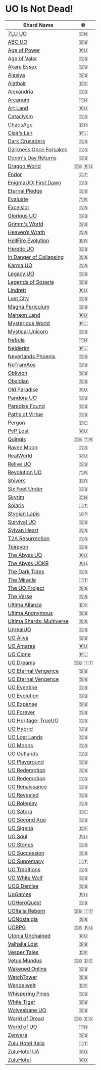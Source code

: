 # UO Is Not Dead!

| Shard Name                                                                | :globe_with_meridians: |
| ------------------------------------------------------------------------- | :--------------------: |
| [7LU UO](http://www.7lu.com/)                                             |          :cn:          |
| [ABC UO](http://www.abcuo.com/)                                           |          :gb:          |
| [Age of Power](https://aop.x-mx.net)                                      |          :ru:          |
| [Age of Valor](http://www.uovalor.com/)                                   |          :gb:          |
| [Akara Essex](http://www.akaraessex.com/)                                 |          :gb:          |
| [Alasiya](http://uo.alasiya.net/)                                         |          :gb:          |
| [Alathair](http://www.alathair.de/)                                       |          :de:          |
| [Alexandria](http://www.easyuo.com/forum/viewforum.php?f=42)              |          :gb:          |
| [Arcanum](http://letmegooglethat.com/?q=Arcanum+Ultima+Online+PvP+Server) |          :tr:          |
| [Art Land](http://art.sytes.net/)                                         |          :ru:          |
| [Cataclysm](http://www.cataclysmuo.com/)                                  |          :gb:          |
| [ChaosAge](https://chaosage.com.br/)                                      |        :brazil:        |
| [Clair’s Lair](http://www.uo-cl.com/)                                     |        :poland:        |
| [Dark Crusaders](http://www.darkcrusaders-uo.webs.com/)                   |          :gb:          |
| [Darkness Once Forsaken](http://darkness-once-forsaken.com)               |          :gb:          |
| [Doom's Day Returns](https://doomsdayreturns.webs.com)                    |          :gb:          |
| [Dragon World](http://www.drw.ru/en/)                                     |       :gb: :ru:        |
| [Endor](http://www.endor.cz/)                                             |    :czech_republic:    |
| [EnigmaUO: First Dawn](http://www.enigmauo.com/)                          |          :gb:          |
| [Eternal Pledge](http://eternalpledgeuo.webs.com/)                        |          :gb:          |
| [Evaluate](http://eva.gen.tr/)                                            |          :tr:          |
| [Excelsior](http://www.uoex.net/)                                         |          :gb:          |
| [Glorious UO](http://www.gloriousuo.com/)                                 |          :gb:          |
| [Grimm's World](https://jdgeorge2014.wixsite.com/grimmsworld)             |          :gb:          |
| [Heaven’s Wrath](http://grheavenswrath.webs.com/)                         |          :gb:          |
| [HellFire Evolution](http://www.hfshard.com.br/)                          |        :brazil:        |
| [Heretic UO](http://www.hereticuo.com)                                    |          :gb:          |
| [In Danger of Collapsing](http://www.mondains.com/)                       |          :gb:          |
| [Karma UO](https://karmauo.com)                                           |          :gb:          |
| [Legacy UO](http://legacy-uo.com/)                                        |          :gb:          |
| [Legends of Sosaria](https://www.legendsofsosaria.com)                    |          :gb:          |
| [Lindrett](http://lindrett.ru/)                                           |          :ru:          |
| [Lost City](http://www.lostcityshard.com/)                                |          :gb:          |
| [Magna Periculum](http://magnapericulum.com)                              |          :gb:          |
| [Mahaon Land](http://mahaon.land/)                                        |          :ru:          |
| [Mysterious World](http://www.mw-shard.pl/)                               |        :poland:        |
| [Mystical Unicorn](https://mu2ndcoming.wixsite.com/mysticalunicorn)       |          :gb:          |
| [Nebula](http://www.nebula.web.tr/)                                       |          :tr:          |
| [Nelderim](http://www.nelderim.org/)                                      |        :poland:        |
| [Neverlands Phoenix](http://www.neverlandsphoenix.org/)                   |          :gb:          |
| [NoTramAos](http://notramaos.com)                                         |          :gb:          |
| [Oblivion](http://oblivionshard.wikidot.com/)                             |          :gb:          |
| [Obsidian](http://dxgaming.com/obsidian/status.php)                       |          :gb:          |
| [Old Paradise](http://oldp.net/)                                          |          :ru:          |
| [Pandora UO](http://www.pandorauo.com/)                                   |          :gb:          |
| [Paradise Found](http://paradisefounduo.com/content.php)                  |          :gb:          |
| [Paths of Virtue](https://uopathsofvirtue.com)                            |          :gb:          |
| [Pergon](http://www.welt-pergon.de/)                                      |          :de:          |
| [PvP Lost](http://pvp-lost.ru/)                                           |          :ru:          |
| [Quingis](https://www.quingis.com/?lang=en)                               |       :gb: :tr:        |
| [Raven Moon](https://uoravenmoon.wixsite.com/website)                     |          :gb:          |
| [RealWorld](http://www.realworld.su/)                                     |          :ru:          |
| [Relive UO](https://reliveuo.com)                                         |          :gb:          |
| [Revolution UO](http://www.revolutionuo.net/)                             |          :tr:          |
| [Shivers](http://www.shiversshard.com.br/)                                |        :brazil:        |
| [Six Feet Under](http://www.sixfeetundershard.webs.com/)                  |          :gb:          |
| [Skyrim](http://www.myuo.info/)                                           |          :cn:          |
| [Solaris](http://www.pregnasoft.com/solaris/)                             |          :it:          |
| [Stygian Lapis](https://w.atwiki.jp/stygianlapis/)                        |          :jp:          |
| [Survival UO](http://survivaluo.com)                                      |          :gb:          |
| [Sylvan Heart](http://www.sylvandreams.co.uk/)                            |          :gb:          |
| [T2A Resurrection](http://www.t2aresurrection.com)                        |          :gb:          |
| [Teiravon](http://www.teiravon3.com/)                                     |          :gb:          |
| [The Abyss UO](http://uo.theabyss.ru/)                                    |          :ru:          |
| [The Abyss UOKR](http://runuo.theabyss.ru/)                               |          :ru:          |
| [The Dark Tides](http://thedarktides.com)                                 |          :gb:          |
| [The Miracle](http://www.themiracleshard.com/)                            |          :it:          |
| [The UO Project](https://www.theuoproject.com)                            |          :gb:          |
| [The Verse](http://theverse.forumotion.com)                               |          :gb:          |
| [Ultima Alianza](https://ultima-alianza.com)                              |          :es:          |
| [Ultima Anonymous](https://www.facebook.com/UltimaAnonymous)              |          :gb:          |
| [Ultima Shards: Multiverse](https://ultima-shards.com)                    |          :gb:          |
| [UnrealUO](http://uo.unreal.us/)                                          |          :gb:          |
| [UO Alive](https://uoalive.com)                                           |          :gb:          |
| [UO Antares](http://bestuo.ru/)                                           |          :ru:          |
| [UO Clone](http://www.uoclone.pl/)                                        |        :poland:        |
| [UO Dreams](http://www.uodreams.com)                                      |       :gb: :it:        |
| [UO Eternal Vengence](http://uoevhome.webs.com/)                          |          :gb:          |
| [UO Eternal Vengence](https://uoevhome.webs.com)                          |          :gb:          |
| [UO Eventine](http://www.uoeventine.com)                                  |          :gb:          |
| [UO Evolution](http://www.uoevolution.com/)                               |          :gb:          |
| [UO Expanse](http://www.uoexpanse.com/)                                   |          :gb:          |
| [UO Forever](http://www.uoforever.com/)                                   |          :gb:          |
| [UO Heritage: TrueUO](https://trueuo.com/)                                |          :gb:          |
| [UO Hybrid](http://www.uohybrid.com/)                                     |          :gb:          |
| [UO Lost Lands](https://uolostlands.com)                                  |          :gb:          |
| [UO Moons](http://www.uomoons.com)                                        |          :gb:          |
| [UO Outlands](https://uooutlands.com)                                     |          :gb:          |
| [UO Playground](http://uoplayground.weebly.com/)                          |          :gb:          |
| [UO Redemption](http://uoredemption.com)                                  |          :gb:          |
| [UO Redemption](http://www.uoredemption.com/)                             |          :gb:          |
| [UO Renaissance](http://www.uorenaissance.com/)                           |          :gb:          |
| [UO Revealed](http://uorevealed.com/)                                     |          :gb:          |
| [UO Roleplay](http://www.uoroleplay.com/)                                 |          :gb:          |
| [UO Satura](http://uo-satura.com)                                         |          :de:          |
| [UO Second Age](http://www.uosecondage.com/)                              |          :gb:          |
| [UO Sigena](http://www.uosigena.de/)                                      |          :de:          |
| [UO Soul](http://ultima-online.at.ua/)                                    |          :ru:          |
| [UO Stones](https://uostones.ucoz.net)                                    |          :gb:          |
| [UO Succession](https://www.uosuccession.com)                             |          :gb:          |
| [UO Supremacy](http://www.uosupremacy.it)                                 |          :it:          |
| [UO Traditions](http://www.uotraditions.com/)                             |          :gb:          |
| [UO White Wolf](http://www.uowhitewolf.com/)                              |          :gb:          |
| [UOG Demise](https://www.uogdemise.com)                                   |          :gb:          |
| [UoGames](https://uogames.ru/)                                            |          :ru:          |
| [UOHeroQuest](http://uoheroquest.com)                                     |          :gb:          |
| [UOItalia Reborn](https://www.uoitalia.net/en/)                           |       :gb: :it:        |
| [UONostalgia](http://www.uonostalgia.com)                                 |          :gb:          |
| [UORPG](http://en.uorpg.net/)                                             |       :gb: :ru:        |
| [Utopia Unchained](http://uounchained.ru)                                 |          :ru:          |
| [Valhalla Lost](http://valhallalost.com/)                                 |          :gb:          |
| [Vesper Tales](http://www.vespertales.de/)                                |          :de:          |
| [Vetus Mundus](http://www.vetus-mundus.de/)                               |       :gb: :de:        |
| [Wakened Online](http://www.wakened.net/)                                 |          :gb:          |
| [WatchTower](http://uowaw.com)                                            |          :gb:          |
| [Wendelwelt](http://www.wendelwelt.net/features.php)                      |          :de:          |
| [Whispering Pines](http://wpshard.com/)                                   |          :gb:          |
| [White Tiger](https://white-tiger.rpg-board.net)                          |          :gb:          |
| [Wolvesbane UO](https://wolvesbaneuo.com)                                 |          :gb:          |
| [World of Dread](http://www.worldofdread.com/)                            |       :gb: :es:        |
| [World of UO](http://www.worldofuo.com/)                                  |          :tr:          |
| [Zenvera](https://zenvera.com/)                                           |          :gb:          |
| [Zulu Hotel Italia](https://www.zhi.it/)                                  |          :it:          |
| [ZuluHotel UA](http://zuluhotel.net.ua/)                                  |          :ru:          |
| [ZuluHotel](http://zuluhotel.net/)                                        |          :ru:          |
